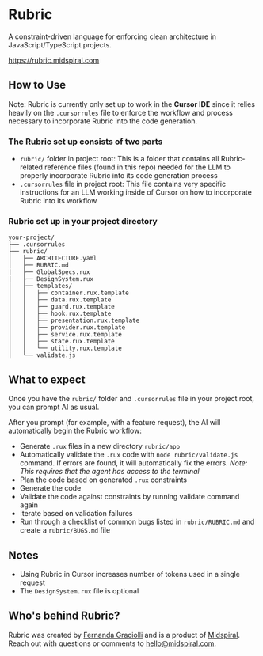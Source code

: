 # Rubric

A constraint-driven language for enforcing clean architecture in JavaScript/TypeScript projects.

https://rubric.midspiral.com


## How to Use
Note: Rubric is currently only set up to work in the **Cursor IDE** since it relies heavily on the `.cursorrules` file to enforce the workflow and process necessary to incorporate Rubric into the code generation. 

### The Rubric set up consists of two parts
- `rubric/` folder in project root: This is a folder that contains all Rubric-related reference files (found in this repo) needed for the LLM to properly incorporate Rubric into its code generation process
- `.cursorrules` file in project root: This file contains very specific instructions for an LLM working inside of Cursor on how to incorporate Rubric into its workflow

### Rubric set up in your project directory

```
your-project/
├── .cursorrules
├── rubric/
│   ├── ARCHITECTURE.yaml
│   ├── RUBRIC.md
|   ├── GlobalSpecs.rux
|   ├── DesignSystem.rux
│   ├── templates/
│   │   ├── container.rux.template
│   │   ├── data.rux.template
│   │   ├── guard.rux.template
│   │   ├── hook.rux.template
│   │   ├── presentation.rux.template
│   │   ├── provider.rux.template
│   │   ├── service.rux.template
│   │   ├── state.rux.template
│   │   └── utility.rux.template
│   └── validate.js
```

## What to expect

Once you have the `rubric/` folder and `.cursorrules` file in your project root, you can prompt AI as usual. 

After you prompt (for example, with a feature request), the AI will automatically begin the Rubric workflow: 
- Generate `.rux` files in a new directory `rubric/app`
- Automatically validate the `.rux` code with `node rubric/validate.js` command. If errors are found, it will automatically fix the errors. 
*Note: This requires that the agent has access to the terminal*
- Plan the code based on generated `.rux` constraints 
- Generate the code
- Validate the code against constraints by running validate command again
- Iterate based on validation failures
- Run through a checklist of common bugs listed in `rubric/RUBRIC.md` and create a `rubric/BUGS.md` file

## Notes
- Using Rubric in Cursor increases number of tokens used in a single request
- The `DesignSystem.rux` file is optional

## Who's behind Rubric?
Rubric was created by [Fernanda Graciolli](https://github.com/graciolli-f) and is a product of [Midspiral](https://midspiral.com). Reach out with questions or comments to hello@midspiral.com.
